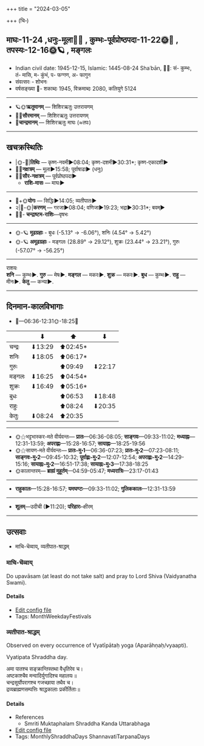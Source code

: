 +++
title = "2024-03-05"

+++
(चि॰)
## माघः-11-24  ,धनुः-मूला🌛🌌  ,  कुम्भः-पूर्वप्रोष्ठपदा-11-22🌞🌌  ,  तपस्यः-12-16🌞🪐  , मङ्गलः
- Indian civil date: 1945-12-15, Islamic: 1445-08-24 Shaʿbān, 🌌🌞: सं- कुम्भः, तं- मासि, म- कुंभं, प- फग्गण, अ- फागुन
- संवत्सरः - शोभनः
- वर्षसङ्ख्या 🌛- शकाब्दः 1945, विक्रमाब्दः 2080, कलियुगे 5124
___________________
- 🪐🌞**ऋतुमानम्** — शिशिरऋतुः उत्तरायणम्
- 🌌🌞**सौरमानम्** — शिशिरऋतुः उत्तरायणम्
- 🌛**चान्द्रमानम्** — शिशिरऋतुः माघः (≈तपः)
___________________


## खचक्रस्थितिः
- |🌞-🌛|**तिथिः** — कृष्ण-नवमी►08:04; कृष्ण-दशमी►30:31*; कृष्ण-एकादशी►  
- 🌌🌛**नक्षत्रम्** — मूला►15:58; पूर्वाषाढा► (धनुः)  
- 🌌🌞**सौर-नक्षत्रम्** — पूर्वप्रोष्ठपदा►  
  - **राशि-मासः** — माघः► 
___________________
- 🌛+🌞**योगः** — सिद्धिः►14:05; व्यतीपातः►  
- २|🌛-🌞|**करणम्** — गरजा►08:04; वणिजा►19:23; भद्रा►30:31*; बवम्►  
- 🌌🌛- **चन्द्राष्टम-राशिः**—वृषभः  
___________________
- 🌞-🪐 **मूढग्रहाः** - बुधः (-5.13° → -6.06°), शनिः (4.54° → 5.42°)
- 🌞-🪐 **अमूढग्रहाः** - मङ्गलः (28.89° → 29.12°), शुक्रः (23.44° → 23.21°), गुरुः (-57.07° → -56.25°)
___________________
राशयः  
**शनि** — कुम्भः►. **गुरु** — मेषः►. **मङ्गल** — मकरः►. **शुक्र** — मकरः►. **बुध** — कुम्भः►. **राहु** — मीनः►. **केतु** — कन्या►. 
___________________


## दिनमान-कालविभागाः
- 🌅—06:36-12:31🌞-18:25🌇  

|      |⬇     |⬆     |⬇     |
|------|-----|-----|------|
|चन्द्रः|⬇13:29 |⬆02:45*|     |
|शनिः   |⬇18:05 |⬆06:17*|     |
|गुरुः  |     |⬆09:49 |⬇22:17 |
|मङ्गलः |⬇16:25 |⬆04:54*|     |
|शुक्रः |⬇16:49 |⬆05:16*|     |
|बुधः   |     |⬆06:53 |⬇18:48 |
|राहुः  |     |⬆08:24 |⬇20:35 |
|केतुः  |⬇08:24 |⬆20:35 |     |
___________________
- 🌞⚝भट्टभास्कर-मते वीर्यवन्तः— **प्रातः**—06:36-08:05; **साङ्गवः**—09:33-11:02; **मध्याह्नः**—12:31-13:59; **अपराह्णः**—15:28-16:57; **सायाह्नः**—18:25-19:56  
- 🌞⚝सायण-मते वीर्यवन्तः— **प्रातः-मु॰1**—06:36-07:23; **प्रातः-मु॰2**—07:23-08:11; **साङ्गवः-मु॰2**—09:45-10:32; **पूर्वाह्णः-मु॰2**—12:07-12:54; **अपराह्णः-मु॰2**—14:29-15:16; **सायाह्नः-मु॰2**—16:51-17:38; **सायाह्नः-मु॰3**—17:38-18:25  
- 🌞कालान्तरम्— **ब्राह्मं मुहूर्तम्**—04:59-05:47; **मध्यरात्रिः**—23:17-01:43  
___________________
- **राहुकालः**—15:28-16:57; **यमघण्टः**—09:33-11:02; **गुलिककालः**—12:31-13:59  
___________________
- **शूलम्**—उदीची (►11:20); **परिहारः**–क्षीरम्  
___________________

## उत्सवाः
- माचि-चॆव्वाय्, व्यतीपात-श्राद्धम्
### माचि-चॆव्वाय्



Do upavāsam (at least do not take salt) and pray to Lord Shiva (Vaidyanatha Swami).

#### Details
- [Edit config file](https://github.com/jyotisham/adyatithi/blob/master/tamil/description_only/mAci~cevvAy.toml)
- Tags: MonthWeekdayFestivals


### व्यतीपात-श्राद्धम्

Observed on every occurrence of Vyatīpātaḥ yoga (Aparāhṇaḥ/vyaapti). 

Vyatipata Shraddha day.

अमा पातश्च सङ्क्रान्तिस्तथा वैधृतिरेव च।  
अष्टकाश्चैव मन्वादिर्युगादिश्च महालयः॥  
चन्द्रसूर्योपरागश्च गजच्छाया तथैव च।  
द्रव्यब्राह्मणसम्पत्तिः श्राद्धकालाः प्रकीर्तिताः॥



#### Details
- References
  - Smriti Muktaphalam Shraddha Kanda Uttarabhaga
- [Edit config file](https://github.com/jyotisham/adyatithi/blob/master/devatA/pitR/sidereal_solar_month/yoga/00/17/vyatIpAta-zrAddham.toml)
- Tags: MonthlyShraddhaDays ShannavatiTarpanaDays


